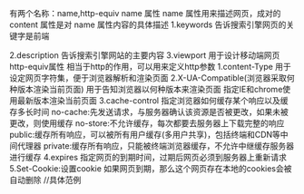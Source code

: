 有两个名称：name,http-equiv
name 属性
name 属性用来描述网页，成对的 content 属性是对 name 属性内容的具体描述
1.keywords
告诉搜索引擎网页的关键字是前端

<meta name="keywords" content="前端">
2.description
告诉搜索引擎网站的主要内容
<meta name="descriptiotn" content="理科生，热爱前端，目前研二">
3.viewport
用于设计移动端网页
<meta name="viewport" content="width=device-width,initial-scale=1">
http-equiv属性
相当于http的作用，可以用来定义http参数
1.content-Type
用于设定网页字符集，便于浏览器解析和渲染页面
<meta charset="utf-8">
2.X-UA-Compatible(浏览器采取何种版本渲染当前页面)
用于告知浏览器以何种版本来渲染页面
<meta http-equiv="X-UA-Compatible" content="IE=edge,chrome=1">
指定IE和chrome使用最新版本渲染当前页面
3.cache-control
指定浏览器如何缓存某个响应以及缓存多长时间
<meta http-equiv="cache-control" content="no-cache">
no-cache:先发送请求，与服务器确认该资源是否被更改，如果未被更改，则使用缓存
no-store:不允许缓存，每次都要去服务器上下载完整的响应
public:缓存所有响应，可以被所有用户缓存(多用户共享)，包括终端和CDN等中间代理器
private:缓存所有响应，只能被终端浏览器缓存，不允许中继缓存服务器进行缓存
4.expires
指定网页的到期时间，过期后网页必须到服务器上重新请求
<meta http-equiv="expires" content="Sunday 26 October 2016 01:00 GMT" />
5.Set-Cookie:设置cookie
如果网页到期，那么这个网页存在本地的cookies会被自动删除
<meta http-equiv="Set-Cookie" content="User=Lxxyx; path=/; expires=Sunday, 10-Jan-16 10:00:00 GMT"> //具体范例
